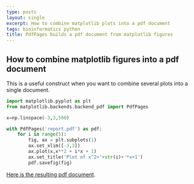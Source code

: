 ```yaml
---
type: posts
layout: single
excerpt: How to combine matplotlib plots into a pdf document 
tags: bioinformatics python
title: PdfPages builds a pdf document from matplotlib figures
---
```


## How to combine matplotlib figures into a pdf document


This is a useful construct when you want to combine several plots into a single document.

```python
import matplotlib.pyplot as plt
from matplotlib.backends.backend_pdf import PdfPages

x=np.linspace(-3,3,500)

with PdfPages('report.pdf') as pdf:
    for i in range(5):
        fig, ax = plt.subplots(1)
        ax.set_xlim([-3,3])
        ax.plot(x,x**2 + i*x + 1)
        ax.set_title('Plot of x^2+'+str(i)+'*x+1')
        pdf.savefig(fig)
```

[Here is the resulting pdf document](/assets/docs/report.pdf).
